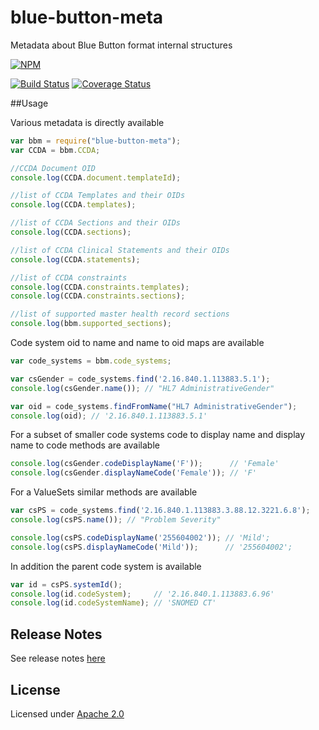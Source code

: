 blue-button-meta
================

Metadata about Blue Button format internal structures

[![NPM](https://nodei.co/npm/blue-button-meta.png)](https://nodei.co/npm/blue-button-meta/)

[![Build Status](https://travis-ci.org/amida-tech/blue-button-meta.svg)](https://travis-ci.org/amida-tech/blue-button-meta)
[![Coverage Status](https://coveralls.io/repos/amida-tech/blue-button-meta/badge.png)](https://coveralls.io/r/amida-tech/blue-button-meta)

##Usage

Various metadata is directly available
``` javascript
var bbm = require("blue-button-meta");
var CCDA = bbm.CCDA;

//CCDA Document OID
console.log(CCDA.document.templateId);

//list of CCDA Templates and their OIDs
console.log(CCDA.templates);

//list of CCDA Sections and their OIDs
console.log(CCDA.sections);

//list of CCDA Clinical Statements and their OIDs
console.log(CCDA.statements);

//list of CCDA constraints
console.log(CCDA.constraints.templates);
console.log(CCDA.constraints.sections);

//list of supported master health record sections
console.log(bbm.supported_sections);
```

Code system oid to name and name to oid maps are available
``` javascript
var code_systems = bbm.code_systems;

var csGender = code_systems.find('2.16.840.1.113883.5.1');
console.log(csGender.name()); // "HL7 AdministrativeGender"

var oid = code_systems.findFromName("HL7 AdministrativeGender");
console.log(oid); // '2.16.840.1.113883.5.1'
```
For a subset of smaller code systems code to display name and display name to code methods are available
``` javascript
console.log(csGender.codeDisplayName('F'));      // 'Female'
console.log(csGender.displayNameCode('Female')); // 'F'
```
For a ValueSets similar methods are available
``` javascript
var csPS = code_systems.find('2.16.840.1.113883.3.88.12.3221.6.8');
console.log(csPS.name()); // "Problem Severity"

console.log(csPS.codeDisplayName('255604002')); // 'Mild';
console.log(csPS.displayNameCode('Mild'));      // '255604002';
```
In addition the parent code system is available
``` javascript
var id = csPS.systemId();
console.log(id.codeSystem);     // '2.16.840.1.113883.6.96'
console.log(id.codeSystemName); // 'SNOMED CT'
```

## Release Notes

See release notes [here](./RELEASENOTES.md)

## License

Licensed under [Apache 2.0](./LICENSE)

